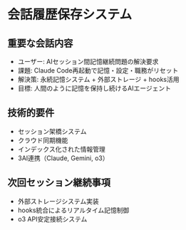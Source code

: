 # 会話履歴保存システム

## 重要な会話内容
- ユーザー: AIセッション間記憶継続問題の解決要求
- 課題: Claude Code再起動で記憶・設定・職務がリセット
- 解決策: 永続記憶システム + 外部ストレージ + hooks活用
- 目標: 人間のように記憶を保持し続けるAIエージェント

## 技術的要件
- セッション架橋システム
- クラウド同期機能
- インデックス化された情報管理
- 3AI連携（Claude, Gemini, o3）

## 次回セッション継続事項
- 外部ストレージシステム実装
- hooks統合によるリアルタイム記憶制御
- o3 API安定接続システム
